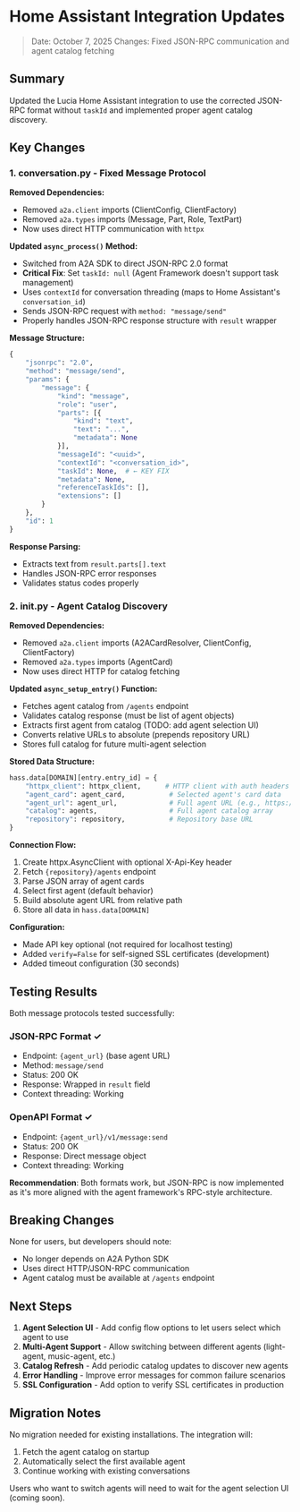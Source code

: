 # Home Assistant Integration Updates

> Date: October 7, 2025
> Changes: Fixed JSON-RPC communication and agent catalog fetching

## Summary

Updated the Lucia Home Assistant integration to use the corrected JSON-RPC format without `taskId` and implemented proper agent catalog discovery.

## Key Changes

### 1. conversation.py - Fixed Message Protocol

**Removed Dependencies:**
- Removed `a2a.client` imports (ClientConfig, ClientFactory)
- Removed `a2a.types` imports (Message, Part, Role, TextPart)
- Now uses direct HTTP communication with `httpx`

**Updated `async_process()` Method:**
- Switched from A2A SDK to direct JSON-RPC 2.0 format
- **Critical Fix**: Set `taskId: null` (Agent Framework doesn't support task management)
- Uses `contextId` for conversation threading (maps to Home Assistant's `conversation_id`)
- Sends JSON-RPC request with `method: "message/send"`
- Properly handles JSON-RPC response structure with `result` wrapper

**Message Structure:**
```python
{
    "jsonrpc": "2.0",
    "method": "message/send",
    "params": {
        "message": {
            "kind": "message",
            "role": "user",
            "parts": [{
                "kind": "text",
                "text": "...",
                "metadata": None
            }],
            "messageId": "<uuid>",
            "contextId": "<conversation_id>",
            "taskId": None,  # ← KEY FIX
            "metadata": None,
            "referenceTaskIds": [],
            "extensions": []
        }
    },
    "id": 1
}
```

**Response Parsing:**
- Extracts text from `result.parts[].text`
- Handles JSON-RPC error responses
- Validates status codes properly

### 2. __init__.py - Agent Catalog Discovery

**Removed Dependencies:**
- Removed `a2a.client` imports (A2ACardResolver, ClientConfig, ClientFactory)
- Removed `a2a.types` imports (AgentCard)
- Now uses direct HTTP for catalog fetching

**Updated `async_setup_entry()` Function:**
- Fetches agent catalog from `/agents` endpoint
- Validates catalog response (must be list of agent objects)
- Extracts first agent from catalog (TODO: add agent selection UI)
- Converts relative URLs to absolute (prepends repository URL)
- Stores full catalog for future multi-agent selection

**Stored Data Structure:**
```python
hass.data[DOMAIN][entry.entry_id] = {
    "httpx_client": httpx_client,      # HTTP client with auth headers
    "agent_card": agent_card,           # Selected agent's card data
    "agent_url": agent_url,             # Full agent URL (e.g., https://localhost:7235/a2a/light-agent)
    "catalog": agents,                  # Full agent catalog array
    "repository": repository,           # Repository base URL
}
```

**Connection Flow:**
1. Create httpx.AsyncClient with optional X-Api-Key header
2. Fetch `{repository}/agents` endpoint
3. Parse JSON array of agent cards
4. Select first agent (default behavior)
5. Build absolute agent URL from relative path
6. Store all data in `hass.data[DOMAIN]`

**Configuration:**
- Made API key optional (not required for localhost testing)
- Added `verify=False` for self-signed SSL certificates (development)
- Added timeout configuration (30 seconds)

## Testing Results

Both message protocols tested successfully:

### JSON-RPC Format ✓
- Endpoint: `{agent_url}` (base agent URL)
- Method: `message/send`
- Status: 200 OK
- Response: Wrapped in `result` field
- Context threading: Working

### OpenAPI Format ✓
- Endpoint: `{agent_url}/v1/message:send`
- Status: 200 OK
- Response: Direct message object
- Context threading: Working

**Recommendation**: Both formats work, but JSON-RPC is now implemented as it's more aligned with the agent framework's RPC-style architecture.

## Breaking Changes

None for users, but developers should note:
- No longer depends on A2A Python SDK
- Uses direct HTTP/JSON-RPC communication
- Agent catalog must be available at `/agents` endpoint

## Next Steps

1. **Agent Selection UI** - Add config flow options to let users select which agent to use
2. **Multi-Agent Support** - Allow switching between different agents (light-agent, music-agent, etc.)
3. **Catalog Refresh** - Add periodic catalog updates to discover new agents
4. **Error Handling** - Improve error messages for common failure scenarios
5. **SSL Configuration** - Add option to verify SSL certificates in production

## Migration Notes

No migration needed for existing installations. The integration will:
1. Fetch the agent catalog on startup
2. Automatically select the first available agent
3. Continue working with existing conversations

Users who want to switch agents will need to wait for the agent selection UI (coming soon).
